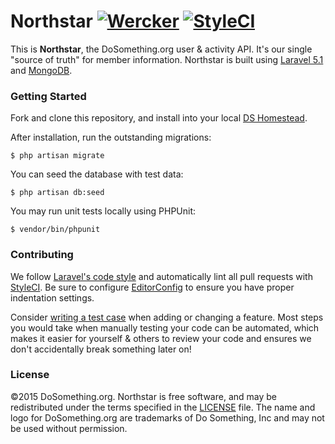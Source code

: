# Northstar [![Wercker](https://img.shields.io/wercker/ci/548f17b907fa3ea41500a0ec.svg?style=flat-square)](https://app.wercker.com/#applications/548f17b907fa3ea41500a0ec) [![StyleCI](https://styleci.io/repos/26884886/shield)](https://styleci.io/repos/26884886)

This is __Northstar__, the DoSomething.org user & activity API. It's our single "source of
truth" for member information. Northstar is built using [Laravel 5.1](http://laravel.com/docs/5.1)
and [MongoDB](https://www.mongodb.com).

### Getting Started

Fork and clone this repository, and install into your local [DS Homestead](https://github.com/DoSomething/ds-homestead).

After installation, run the outstanding migrations:

    $ php artisan migrate

You can seed the database with test data:

    $ php artisan db:seed

You may run unit tests locally using PHPUnit:

    $ vendor/bin/phpunit
    
### Contributing
We follow [Laravel's code style](http://laravel.com/docs/5.1/contributions#coding-style) and automatically
lint all pull requests with [StyleCI](https://styleci.io/repos/26884886). Be sure to configure
[EditorConfig](http://editorconfig.org) to ensure you have proper indentation settings.

Consider [writing a test case](http://laravel.com/docs/5.1/testing) when adding or changing a feature.
Most steps you would take when manually testing your code can be automated, which makes it easier for
yourself & others to review your code and ensures we don't accidentally break something later on!


### License
&copy;2015 DoSomething.org. Northstar is free software, and may be redistributed under the terms specified
in the [LICENSE](https://github.com/DoSomething/northstar/blob/dev/LICENSE) file. The name and logo for
DoSomething.org are trademarks of Do Something, Inc and may not be used without permission.
